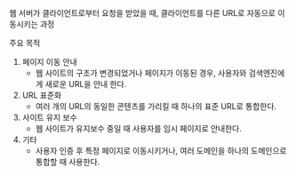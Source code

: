 웹 서버가 클라이언트로부터 요청을 받았을 때, 클라이언트를 다른 URL로 자동으로 이동시키는 과정

주요 목적
1. 페이지 이동 안내
	- 웹 사이트의 구조가 변경되었거나 페이지가 이동된 경우, 사용자와 검색엔진에게 새로운 URL을 안내 한다.
2. URL 표준화
	- 여러 개의 URL의 동일한 콘텐츠를 가리킬 때 하나의 표준 URL로 통합한다.
3. 사이트 유지 보수
	- 웹 사이트가 유지보수 중일 때 사용자를 임시 페이지로 안내한다.
4. 기타
	- 사용자 인증 후 특정 페이지로 이동시키거나, 여러 도메인을 하나의 도메인으로 통합할 때 사용한다.

